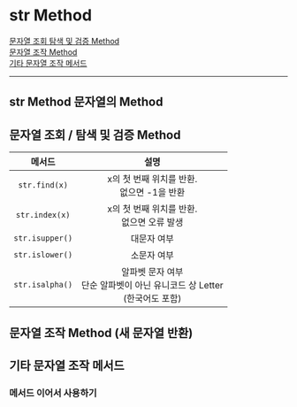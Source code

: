 # str Method

[문자열 조회 탐색 및 검증 Method](#문자열-조회--탐색-및-검증-method)   
[문자열 조작 Method](#문자열-조작-method-새-문자열-반환)   
[기타 문자열 조작 메서드](#기타-문자열-조작-메서드)   

---

## str Method 문자열의 Method
## 문자열 조회 / 탐색 및 검증 Method
| 메서드 | 설명 |
|:-:|:-:|
| `str.find(x)` | x의 첫 번째 위치를 반환. <br />없으면 -1을 반환 |
| `str.index(x)` | x의 첫 번째 위치를 반환. <br />없으면 오류 발생 |
| `str.isupper()` | 대문자 여부 |
| `str.islower()` | 소문자 여부 |
| `str.isalpha()` | 알파벳 문자 여부 <br /> 단순 알파벳이 아닌 유니코드 상 Letter <br />(한국어도 포함)


## 문자열 조작 Method (새 문자열 반환)
## 기타 문자열 조작 메서드
### 메서드 이어서 사용하기

